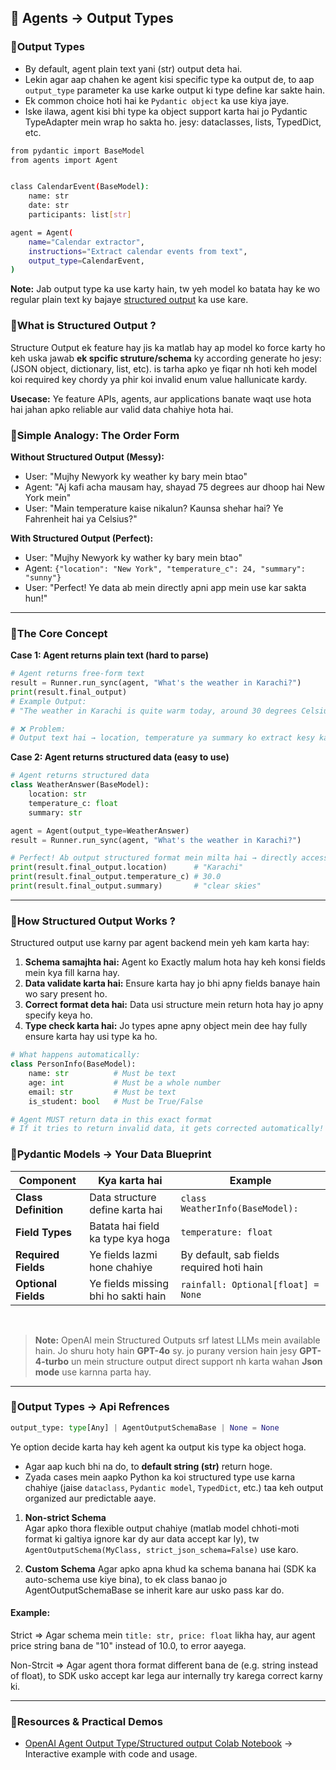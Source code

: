 ## 🔹 Agents → Output Types


### 🔸Output Types
- By default, agent plain text yani (str) output deta hai.
- Lekin agar aap chahen ke agent kisi specific type ka output de, to aap `output_type` parameter ka use karke output ki type define kar sakte hain.
- Ek common choice hoti hai ke `Pydantic object` ka use kiya jaye.
- Iske ilawa, agent kisi bhi type ka object support karta hai jo Pydantic TypeAdapter mein wrap ho sakta ho. jesy: dataclasses, lists, TypedDict, etc.

```bash 
from pydantic import BaseModel
from agents import Agent


class CalendarEvent(BaseModel):
    name: str
    date: str
    participants: list[str]

agent = Agent(
    name="Calendar extractor",
    instructions="Extract calendar events from text",
    output_type=CalendarEvent,
)
```
**Note:** Jab output type ka use karty hain, tw yeh model ko batata hay ke wo regular plain text ky bajaye [structured output](https://platform.openai.com/docs/guides/structured-outputs) ka use kare.


### 🔸What is Structured Output ?
Structure Output ek feature hay jis ka matlab hay ap model ko force karty ho keh uska jawab **ek spcific struture/schema** ky according generate ho jesy: (JSON object, dictionary, list, etc). is tarha apko ye fiqar nh hoti keh model koi required key chordy ya phir koi invalid enum value hallunicate kardy.

**Usecase:** Ye feature APIs, agents, aur applications banate waqt use hota hai jahan apko reliable aur valid data chahiye hota hai.

### 🔸Simple Analogy: The Order Form  
**Without Structured Output (Messy):**  
- User: "Mujhy Newyork ky weather ky bary mein btao"
- Agent: "Aj kafi acha mausam hay, shayad 75 degrees aur dhoop hai New York mein"
- User: "Main temperature kaise nikalun? Kaunsa shehar hai? Ye Fahrenheit hai ya Celsius?"

**With Structured Output (Perfect):**  
- User: "Mujhy Newyork ky wather ky bary mein btao"
- Agent: `{"location": "New York", "temperature_c": 24, "summary": "sunny"}`
- User: "Perfect! Ye data ab mein directly apni app mein use kar sakta hun!"

---

### 🔸The Core Concept
**Case 1: Agent returns plain text (hard to parse)**
```python
# Agent returns free-form text
result = Runner.run_sync(agent, "What's the weather in Karachi?")
print(result.final_output)
# Example Output:
# "The weather in Karachi is quite warm today, around 30 degrees Celsius with clear skies."

# ❌ Problem:
# Output text hai → location, temperature ya summary ko extract kesy karen!
```

**Case 2: Agent returns structured data (easy to use)**
```python
# Agent returns structured data
class WeatherAnswer(BaseModel):
    location: str
    temperature_c: float
    summary: str

agent = Agent(output_type=WeatherAnswer)
result = Runner.run_sync(agent, "What's the weather in Karachi?")

# Perfect! Ab output structured format mein milta hai → directly access kar sakte ho.:
print(result.final_output.location)      # "Karachi"
print(result.final_output.temperature_c) # 30.0
print(result.final_output.summary)       # "clear skies"
```

---

### 🔸How Structured Output Works ?
Structured output use karny par agent backend mein yeh kam karta hay:
1. **Schema samajhta hai:** Agent ko Exactly malum hota hay keh konsi fields mein kya fill karna hay.
2. **Data validate karta hai:** Ensure karta hay jo bhi apny fields banaye hain wo sary present ho.
3. **Correct format deta hai:** Data usi structure mein return hota hay jo apny specify keya ho.
4. **Type check karta hai:** Jo types apne apny object mein dee hay fully ensure karta hay usi type ka ho.

```python
# What happens automatically:
class PersonInfo(BaseModel):
    name: str          # Must be text
    age: int           # Must be a whole number
    email: str         # Must be text
    is_student: bool   # Must be True/False

# Agent MUST return data in this exact format
# If it tries to return invalid data, it gets corrected automatically!
```

### 🔸Pydantic Models → Your Data Blueprint
| **Component**        | **Kya karta hai**                   | **Example**                               |
| -------------------- | ----------------------------------- | ----------------------------------------- |
| **Class Definition** | Data structure define karta hai     | `class WeatherInfo(BaseModel):`           |
| **Field Types**      | Batata hai field ka type kya hoga   | `temperature: float`                      |
| **Required Fields**  | Ye fields lazmi hone chahiye        | By default, sab fields required hoti hain |
| **Optional Fields**  | Ye fields missing bhi ho sakti hain | `rainfall: Optional[float] = None`        |


<br/>

> **Note:** OpenAI mein Structured Outputs srf latest LLMs mein available hain. Jo shuru hoty hain **GPT-4o** sy. jo purany version hain jesy **GPT-4-turbo** un mein structure output direct support nh karta wahan **Json mode** use karnna parta hay.

---  

### 🔸Output Types → Api Refrences
```python
output_type: type[Any] | AgentOutputSchemaBase | None = None
```
Ye option decide karta hay keh agent ka output kis type ka object hoga.
- Agar aap kuch bhi na do, to **default string (str)** return hoge.
- Zyada cases mein aapko Python ka koi structured type use karna chahiye (jaise `dataclass`, `Pydantic model`, `TypedDict`, etc.) taa keh output organized aur predictable aaye.

1. **Non-strict Schema**   
Agar apko thora flexible output chahiye (matlab model chhoti-moti format ki galtiya ignore kar dy aur data accept kar ly), tw `AgentOutputSchema(MyClass, strict_json_schema=False)` use karo.

2. **Custom Schema**
Agar apko apna khud ka schema banana hai (SDK ka auto-schema use kiye bina), to ek class banao jo AgentOutputSchemaBase se inherit kare aur usko pass kar do.

#### Example:
Strict => Agar schema mein `title: str, price: float` likha hay, aur agent price string bana de "10" instead of 10.0, to error aayega.

Non-Strcit => Agar agent thora format different bana de (e.g. string instead of float), to SDK usko accept kar lega aur internally try karega correct karny ki. 

---


### 🔸Resources & Practical Demos

- [OpenAI Agent Output Type/Structured output Colab Notebook](https://colab.research.google.com/drive/11svP2C0G6--FNdxFzD2QVWtIfg_5ZGmM?usp=sharing) → Interactive example with code and usage.
